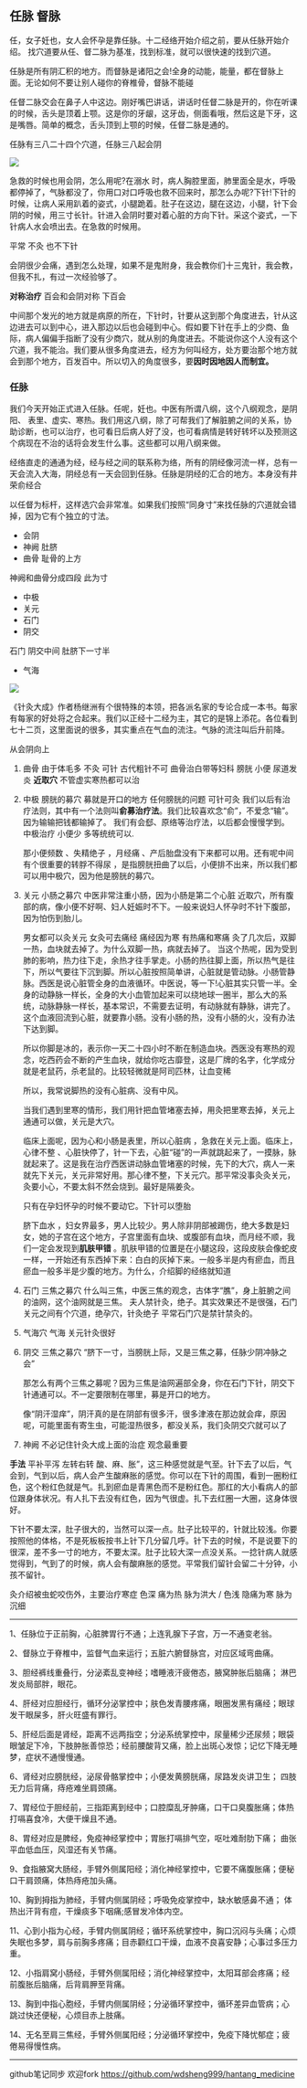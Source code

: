 ## 任脉 督脉
任，女子妊也，女人会怀孕是靠任脉。十二经络开始介绍之前，要从任脉开始介绍。
找穴道要从任、督二脉为基准，找到标准，就可以很快速的找到穴道。

任脉是所有阴汇积的地方。而督脉是诸阳之会!全身的动能，能量，都在督脉上面。无论如何不要让别人碰你的脊椎骨，督脉不能碰

任督二脉交会在鼻子人中这边。刚好嘴巴讲话，讲话时任督二脉是开的，你在听课的时候，舌头是顶着上颚。这是你的牙龈，这牙齿，侧面看哦，然后这是下牙，这是嘴唇。简单的概念，舌头顶到上颚的时候，任督二脉是通的。

任脉有三八二十四个穴道，任脉三八起会阴

<img src="./会阴.png">

急救的时候也用会阴，怎么用呢?在溺水 时，病人胸腔里面，肺里面全是水，呼吸都停掉了，气脉都没了，你用口对口呼吸也救不回来时，那怎么办呢?下针!下针的时候，让病人采用趴着的姿式，小腿跪着。肚子在这边，腿在这边，小腿，针下会阴的时候，用三寸长针。针进入会阴时要对着心脏的方向下针。采这个姿式，一下针病人水会喷出去。在急救的时候用。

平常 不灸 也不下针

会阴很少会痛，遇到怎么处理，如果不是鬼附身，我会教你们十三鬼针，我会教，但我不扎，有过一次经验够了。

**对称治疗** 百会和会阴对称 下百会

中间那个发光的地方就是病原的所在，下针时，针要从这到那个角度进去，针从这边进去可以到中心，进入那边以后也会碰到中心。假如要下针在手上的少商、鱼际，病人偏偏手指断了没有少商穴，就从别的角度进去。不能说你这个人没有这个穴道，我不能治。我们要从很多角度进去，经方为何叫经方，处方要治那个地方就会到那个地方，百发百中。所以切入的角度很多，要**因时因地因人而制宜。**

### 任脉
我们今天开始正式进入任脉。任呢，妊也。中医有所谓八纲，这个八纲观念，是阴阳、 表里、虚实、寒热。我们用这八纲，除了可帮我们了解脏腑之间的关系，协助诊断，也可以治疗，也可看日后病人好了没，也可看病情是转好转坏以及预测这个病现在不治的话将会发生什么事。这些都可以用八纲来做。

经络直走的通通为经，经与经之间的联系称为络，所有的阴经像河流一样，总有一天会流入大海，阴经总有一天会回到任脉。任脉是阴经的汇合的地方。本身没有井荣俞经合

以任督为标杆，这样选穴会非常准。如果我们按照“同身寸”来找任脉的穴道就会错掉，因为它有个独立的寸法。

- 会阴
- 神阙 肚脐
- 曲骨 耻骨的上方

神阙和曲骨分成四段 此为寸

- 中极
- 关元
- 石门
- 阴交

石门 阴交中间 肚脐下一寸半

- 气海

<img src="./第一段肚脐下.png">

《针灸大成》作者杨继洲有个很特殊的本领，把各派名家的专论合成一本书。每家有每家的好处将之合起来。我们以正经十二经为主，其它的是锦上添花。各位看到七十二页，这里面说的很多，其实重点在气血的流注。气脉的流注叫后升前降。

从会阴向上
1. 曲骨 由于体毛多 不灸 可针 古代粗针不可
    曲骨治白带等妇科 膀胱 小便 尿道发炎  **近取穴** 不管虚实寒热都可以治

2. 中极 膀胱的募穴 募就是开口的地方 任何膀胱的问题 可针可灸
    我们以后有治疗法则，其中有一个法则叫**俞募治疗法**。我们比较喜欢念“俞”，不爱念“输”。因为输输把钱都输掉了。
    我们有会郄、原络等治疗法，以后都会慢慢学到。
    中极治疗 小便少 多等统统可以.

    那小便频数 、失精绝子 ，月经痛 、产后胎盘没有下来都可以用。还有呢中间有个很重要的转脬不得尿 ，是指膀胱扭曲了以后，小便排不出来，所以我们都可以用中极穴，因为他是膀胱的募穴。

3. 关元 小肠之募穴
    中医非常注重小肠，因为小肠是第二个心脏
    近取穴，所有腹部的病，像小便不好啊、妇人妊娠时不下。一般来说妇人怀孕时不针下腹部，因为怕伤到胎儿。

    男女都可以灸关元 女灸可去痛经 痛经因为寒 有热痛和寒痛
    灸了几次后，双脚一热，血块就去掉了。为什么双脚一热，病就去掉了。
    当这个热呢，因为受到肺的影响，热力往下走，余热才往手掌走。小肠的热往脚上面，所以热气是往下，所以气要往下沉到脚。所以心脏按照简单讲，心脏就是管动脉。小肠管静脉。西医是说心脏管全身的血液循环。中医说，等一下!心脏其实只管一半。全身的动静脉一样长，全身的大小血管加起来可以绕地球一圈半，那么大的系统，动脉静脉一样长，基本常识，不需要去证明，有动脉就有静脉，讲完了。这个血液回流到心脏，就要靠小肠。没有小肠的热，没有小肠的火，没有办法下达到脚。

    所以你脚是冰的，表示你一天二十四小时不断在制造血块。西医没有寒热的观念，吃西药会不断的产生血块，就给你吃古靡登，这是厂牌的名字，化学成分就是老鼠药，杀老鼠的。比较轻微就是阿司匹林，让血变稀

    所以，我常说脚热的没有心脏病、没有中风。

    当我们遇到里寒的情形，我们用针把血管堵塞去掉，用灸把里寒去掉，关元上通通可以做，关元是大穴。

    临床上面呢，因为心和小肠是表里，所以心脏病 ，急救在关元上面。临床上，心律不整 、心脏快停了，针一下去，心脏“碰”的一声就跳起来了，一摸脉，脉就起来了。这是我在治疗西医讲动脉血管堵塞的时候，先下的大穴，病人一来就先下关元，关元非常好用。那心律不整，下关元穴。那平常没事灸灸关元，灸要小心，不要太斜不然会烧到。最好是隔姜灸。

    只有在孕妇怀孕的时候不要动它。下针可以堕胎

    脐下血水 ，妇女界最多，男人比较少。男人除非阴部被踢伤，绝大多数是妇女，她的子宫在这个地方，子宫里面有血块、或腹部有血块，而月经不顺，我们一定会发现到**肌肤甲错** 。肌肤甲错的位置是在小腿这段，这段皮肤会像蛇皮一样，一开始还有东西掉下来：白白的灰掉下来。一般多半是内有瘀血，而且瘀血一般多半是少腹的地方。为什么，介绍脚的经络就知道


4. 石门 三焦之募穴
    什么叫三焦，中医三焦的观念，古体字“膲”，身上脏腑之间的油网，这个油网就是三焦。
    夫人禁针灸，绝子。其实效果还不是很强，石门关元之间有个穴道，绝孕穴，针灸绝子
    平常石门穴是禁针禁灸的。

5. 气海穴 
   气海 关元针灸很好

6. 阴交 三焦之募穴
    “脐下一寸，当膀胱上际，又是三焦之募，任脉少阴冲脉之会”

    那怎么有两个三焦之募呢？因为三焦是油网遍部全身，你在石门下针，阴交下针通通可以。不一定要限制在哪里，募是开口的地方。

    像“阴汗湿痒”，阴汗真的是在阴部有很多汗，很多津液在那边就会痒，原因呢，可能里面有寄生虫，可能湿热很多，都没关系，我们灸阴交穴就可以了

7. 神阙 
   不必记住针灸大成上面的治症 观念最重要
   

**手法**
平补平泻 左转右转 
酸、麻、胀”，这三种感觉就是气至。针下去了以后，气会到，气到以后，病人会产生酸麻胀的感觉。你可以在下针的周围，看到一圈粉红色，这个粉红色就是气。扎到瘀血是青黑色而不是粉红色。那红的大小看病人的部位跟身体状况。有人扎下去没有红色，因为气很虚。扎下去红圈一大圈，这身体很好。

下针不要太深，肚子很大的，当然可以深一点。肚子比较平的，针就比较浅。你要按照他的体格，不是死板板按书上针下几分留几呼。针下去的时候，不是说要下的很深，差不多一寸的地方，不要太深。肚子比较大深一点没关系。一捻针病人就感觉得到，气到了的时候，病人会有酸麻胀的感觉。平常我们留针会留二十分钟，小孩不留针。

灸介绍被虫蛇咬伤外，主要治疗寒症 
色深 痛为热 脉为洪大 / 色浅 隐痛为寒 脉为沉细 

---

1、任脉位于正前胸，心脏脾胃行不通；上连乳腺下子宫，万一不通变老翁。

2、督脉立于脊椎中，监督气血来运行；五脏六腑督脉宫，对应区域弯曲痛。

3、胆经裤线重叠行，分泌紊乱变神经；嗜睡液汗疲倦态，腋窝肿胀后脑痛； 淋巴发炎局部胖，眼花。

4、肝经对应胆经行，循环分泌掌控中；肤色发青腰疼痛，眼圈发黑有痛经；眼球发干眼屎多，肝火旺盛有罪行。

5、肝经后面是肾经，距离不远两指空；分泌系统掌控中，尿量稀少还尿频；眼袋眼皱足下冷，下肢肿胀善惊恐；经前腰酸背又痛，脸上出斑心发惊；记忆下降无睡梦，症状不通慢慢通。

6、肾经对应膀胱经，泌尿骨骼掌控中；小便发黄膀胱痛，尿路发炎讲卫生； 四肢无力后背痛，痔疮难坐肩颈痛。

7、胃经位于胆经前，三指距离到经中；口腔糜乱牙肿痛，口干口臭腹胀痛；体热打嗝喜食冷，大便干燥且不通。

8、胃经对应是脾经，免疫神经掌控中；胃胀打嗝排气空，呕吐难耐肋下痛； 曲张平血低血压，风湿还有关节痛。

9、食指腋窝大肠经，手臂外侧属阳经；消化神经掌控中，它要不痛腹胀痛；便秘口干肩颈痛，体热痔疮加头痛。

10、胸到拇指为肺经，手臂内侧属阴经；呼吸免疫掌控中，缺水敏感鼻不通； 体热出汗背有痘，干燥痰多下咽痛;感冒发冷体内空。

11、心到小指为心经，手臂内侧属阴经；循环系统掌控中，胸口沉闷与头痛；心烦失眠也多梦，肩与前胸多疼痛；目赤颧红口干燥，血液不良喜安静；心事过多压力重。

12、小指肩窝小肠经，手臂外侧属阳经；消化神经掌控中，太阳耳部会疼痛；经前腹胀后脑痛，后背肩胛至背痛。

13、胸到中指心胞经，手臂内侧属阴经；分泌循环掌控中，循环差异血管病；心跳过快还便秘，心烦目赤上肢痛。

14、无名至肩三焦经，手臂外侧属阳经；分泌循环掌控中，免疫下降忧郁症；疲倦易得慢性病。

------------------------------------
github笔记同步 欢迎fork
https://github.com/wdsheng999/hantang_medicine